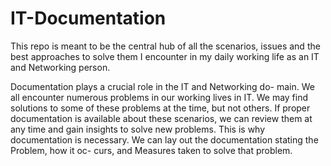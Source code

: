 # IT-Documentation
This repo is meant to be the central hub of all the scenarios, issues and the best approaches to solve them I encounter in my daily working life as an IT and Networking person.

Documentation plays a crucial role in the IT and Networking do-
main. We all encounter numerous problems in our working lives in
IT. We may find solutions to some of these problems at the time,
but not others. If proper documentation is available about these
scenarios, we can review them at any time and gain insights to solve
new problems. This is why documentation is necessary.
We can lay out the documentation stating the Problem, how it oc-
curs, and Measures taken to solve that problem.
